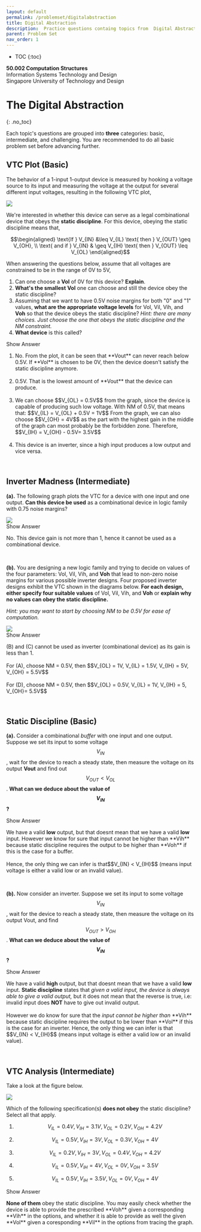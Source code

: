 ```yaml
---
layout: default
permalink: /problemset/digitalabstraction
title: Digital Abstraction
description:  Practice questions containg topics from  Digital Abstraction
parent: Problem Set
nav_order: 1
---
```



* TOC
{:toc}

**50.002 Computation Structures**
<br>
Information Systems Technology and Design
<br>
Singapore University of Technology and Design





# The Digital Abstraction
{: .no_toc}

Each topic's questions are grouped into **three** categories: basic, intermediate, and challenging. You are recommended to do all basic problem set before advancing further. 
## VTC Plot (Basic)  

The behavior of a 1-input 1-output device is measured by hooking a voltage source to its input and measuring the voltage at the output for several different input voltages, resulting in the following VTC plot,

<img src="https://dropbox.com/s/t6na36ox8r8osef/Q1.png?raw=1"   class="center_seventy"     >

We're interested in whether this device can serve as a legal combinational device that obeys the **static discipline**. For this device, obeying the static discipline means that,

  

$$\begin{aligned}
\text{If } V_{IN} &\leq V_{IL} \text{ then } V_{OUT} \geq V_{OH}, \\
\text{ and if } V_{IN} & \geq V_{IH} \text{ then } V_{OUT} \leq V_{OL}
\end{aligned}$$

  

When answering the questions below, assume that all voltages are constrained to be in the range of 0V to 5V,

  
  
  

1. Can one choose a **Vol** of 0V for this device? **Explain**.
2. **What's the smallest** **Vol** one can choose and still the device obey the static discipline?
3. Assuming that we want to have 0.5V noise margins for both "0" and "1" values, **what are the appropriate voltage levels** for Vol, Vil, Vih, and **Voh** so that the device obeys the static discipline? *Hint: there are many choices. Just choose the one that obeys the static discipline and the NM constraint.*
4. **What device** is this called?



<div cursor="pointer" class="collapsible">Show Answer</div><div class="content_answer"><p>
<ol type="1">
<li> No. From the plot, it can be seen that **Vout** can never reach below 0.5V. If **Vol** is chosen to be 0V, then the device doesn't satisfy the static discipline anymore.
</li><br>
<li> 0.5V. That is the lowest amount of **Vout** that the device can produce.</li><br>
<li> We can choose $$V_{OL} = 0.5V$$ from the graph, since the device is capable of producing such low voltage. With NM of 0.5V, that means that: $$V_{IL} = V_{OL} + 0.5V = 1V$$
From the graph, we can also choose $$V_{OH} = 4V$$ 
as the part with the highest gain in the middle of the graph can most probably be the forbidden zone. Therefore, $$V_{IH} = V_{OH} - 0.5V= 3.5V$$</li><br>
<li>This device is an inverter, since a high input produces a low output and vice versa.</li></ol></p></div><br>

  
  

##  Inverter Madness (Intermediate)
  
  
  

**(a).** The following graph plots the VTC for a device with one input and one output. **Can this device be used** as a combinational device in logic family with 0.75 noise margins?

<img src="https://dropbox.com/s/q363sc7ov84ww45/Q2.png?raw=1"    class="center_seventy"    >


<div cursor="pointer" class="collapsible">Show Answer</div><div class="content_answer"><p>
No. This device gain is not more than 1, hence it cannot be used as a combinational device.
</p></div><br>

**(b).** You are designing a new logic family and trying to decide on values of the four parameters: Vol, Vil, Vih, and **Voh** that lead to non-zero noise margins for various possible inverter designs. Four proposed inverter designs exhibit the VTC shown in the diagrams below. **For each design, either specify four suitable values** of Vol, Vil, Vih, and **Voh** or **explain why no values can obey the static discipline.** 

*Hint: you may want to start by choosing NM to be 0.5V for ease of computation.*

<img src="https://dropbox.com/s/j8e2aii7x6cjtv2/Q3.png?raw=1"     class="center_seventy"   >



<div cursor="pointer" class="collapsible">Show Answer</div><div class="content_answer"><p>
(B) and (C) cannot be used as inverter (combinational device) as its gain is less than 1. 
<br><br>
For (A), choose NM = 0.5V, then $$V_{OL} = 1V, V_{IL} = 1.5V, V_{IH} = 5V, V_{OH} = 5.5V$$
<br><br>
For (D), choose NM = 0.5V, then $$V_{OL} = 0.5V, V_{IL} = 1V, V_{IH} = 5, V_{OH}= 5.5V$$
</p></div><br>

## Static Discipline (Basic)


**(a).** Consider a combinational *buffer* with one input and one output. Suppose we set its input to some voltage $$V_{IN}$$, wait for the device to reach a steady state, then measure the voltage on its output **Vout** and find out $$V_{OUT} < V_{OL}$$. **What can we deduce about the value of $$V_{IN}$$?**

<div cursor="pointer" class="collapsible">Show Answer</div><div class="content_answer"><p>
We have a valid <strong>low</strong> output, but that doesnt mean that we have a valid <strong>low</strong> input. However we know for sure that input cannot be higher than **Vih** because static discipline requires the output to be higher than **Voh** if this is the case for a buffer. 
<br><br>
Hence, the only thing we can infer is that$$V_{IN} < V_{IH}$$ (means input voltage is either a valid low or an invalid value).
</p></div><br>

**(b).** Now consider an inverter. Suppose we set its input to some voltage $$V_{IN}$$, wait for the device to reach a steady state, then measure the voltage on its output Vout, and find $$V_{OUT} > V_{OH}$$. **What can we deduce about the value of $$V_{IN}$$?**



<div cursor="pointer" class="collapsible">Show Answer</div><div class="content_answer"><p>
We have a valid <strong>high</strong> output, but that doesnt mean that we have a valid <strong>low</strong> input. <strong>Static discipline</strong> states that <i>given a valid input, the device is always able to give a valid output,</i> but it does not mean that the reverse is true, i.e: invalid input does <strong>NOT</strong> have to give out invalid output.
<br><br>
However we do know for sure that the <i>input cannot be higher than</i> **Vih** because static discipline requires the output to be lower than **Vol** if this is the case for an inverter. Hence, the only thing we can infer is that $$V_{IN} < V_{IH}$$ (means input voltage is either a valid low or an invalid value).
</p></div><br>

 

## VTC Analysis (Intermediate)

Take a look at the figure below.
 
<img src="https://dropbox.com/s/kuplff553g8jdff/vtc.png?raw=1"      class="center_seventy"  >

Which of the following specification(s) **does not obey** the static discipline? Select all that apply.

  
  

1. $$V_{IL} = 0.4V, V_{IH} = 3.1V, V_{OL} = 0.2V, V_{OH} = 4.2V$$

1. $$V_{IL} = 0.5V, V_{IH} = 3V, V_{OL} = 0.3V, V_{OH} = 4V$$

1. $$V_{IL} = 0.2V, V_{IH} = 3V, V_{OL} = 0.4V, V_{OH} = 4.2V$$

1. $$V_{IL} = 0.5V, V_{IH} = 4V, V_{OL} = 0V, V_{OH} = 3.5V$$

1. $$V_{IL} = 0.5V, V_{IH} = 3.5V, V_{OL} = 0V, V_{OH} = 4V$$

  
<div cursor="pointer" class="collapsible">Show Answer</div><div class="content_answer"><p>
<strong>None of them</strong> obey the static discipline. You may easily check whether the device is able to provide the prescribed **Voh** given a corresponding **Vih** in the options, and whether it is able to provide as well the given **Vol** given a coresponding **Vil** in the options from tracing the graph.
</p></div><br>
